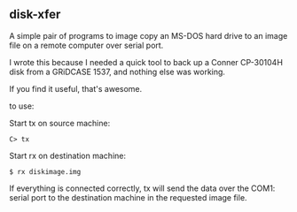 disk-xfer
---------

A simple pair of programs to image copy an MS-DOS hard drive to an image file on a remote computer over serial port.

I wrote this because I needed a quick tool to back up a Conner CP-30104H disk from a GRiDCASE 1537, and nothing else was working.

If you find it useful, that's awesome.

to use:

Start tx on source machine:

```
C> tx
```

Start rx on destination machine:

```
$ rx diskimage.img
```

If everything is connected correctly, tx will send the data over the COM1: serial port to the destination machine in the requested image file.

